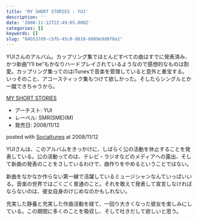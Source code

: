```yaml
---
title: 'MY SHORT STORIES : YUI'
description: ''
date: '2008-11-12T22:49:05.000Z'
categories: []
keywords: []
slug: "84b537d9-c5fb-45c0-8010-6089e9d0f0a1"
---
```

YUIさんのアルバム。カップリング集でほとんどすべての曲はすでに発表済み、かつ新曲”I’ll be”もかなりハードプレイされているようなので感想的なものは割愛。カップリング集ってのはiTunesで音楽を管理していると意外と重宝する。いっそのこと、アコースティック集もつけて欲しかった。そしたらシングルとか一蹴できちゃうから。

[MY SHORT STORIES](http://www.amazon.co.jp/exec/obidos/ASIN/B001GI1XJM/qli-22/ref=nosim "MY SHORT STORIES")

*   アーチスト: YUI
*   レーベル: SMR(SME)(M)
*   発売日: 2008/11/12

posted with [Socialtunes](http://socialtunes.net) at 2008/11/12

YUIさんは、このアルバムをきっかけに、しばらく公の活動を休止することを発表している。公の活動ってのは、テレビ・ラジオなどのメディアへの露出、そして新曲の発表のことをさしているわけで、曲作りをやめるということではない。

新曲をなかなか作らない第一線で活躍しているミュージシャンなんていっぱいいる。音楽の世界ではごくごく普通のこと。それを敢えて発表して宣言しなければならないのは、彼女自身のけじめなのかもしれない。

充実した静養と充実した作曲活動を経て、一回り大きくなった彼女を楽しみにしている。この期間に多くのことを吸収し、そして吐きだして欲しいと思う。